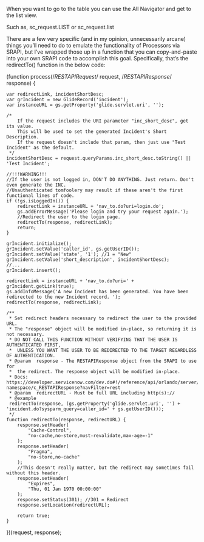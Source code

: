 When you want to go to the table you can use the All Navigator and get to the list view. 

Such as, sc_request.LIST or sc_request.list

There are a few very specific (and in my opinion, unnecessarily arcane) things you’ll need to do to emulate the functionality of Processors via SRAPI, but I’ve wrapped those up in a function that you can copy-and-paste into your own SRAPI code to accomplish this goal. Specifically, that’s the redirectTo() function in the below code: 

(function process(/*RESTAPIRequest*/ request, /*RESTAPIResponse*/ response) {
    
    var redirectLink, incidentShortDesc;
    var grIncident = new GlideRecord('incident');
    var instanceURL = gs.getProperty('glide.servlet.uri', '');
    
    /*
        If the request includes the URI parameter "inc_short_desc", get its value.
        This will be used to set the generated Incident's Short Description.
        If the request doesn't include that param, then just use "Test Incident" as the default.
     */
    incidentShortDesc = request.queryParams.inc_short_desc.toString() || 'Test Incident';
    
    //!!!WARNING!!!
    //If the user is not logged in, DON'T DO ANYTHING. Just return. Don't even generate the INC.
    //Unauthenticated tomfoolery may result if these aren't the first functional lines of code.
    if (!gs.isLoggedIn()) {
        redirectLink = instanceURL + 'nav_to.do?uri=login.do';
        gs.addErrorMessage('Please login and try your request again.');
        //Redirect the user to the login page.
        redirectTo(response, redirectLink);
        return;
    }
    
    grIncident.initialize();
    grIncident.setValue('caller_id', gs.getUserID());
    grIncident.setValue('state', '1'); //1 = "New"
    grIncident.setValue('short_description', incidentShortDesc);
    //...
    grIncident.insert();
    
    redirectLink = instanceURL + 'nav_to.do?uri=' + grIncident.getLink(true);
    gs.addInfoMessage('A new Incident has been generated. You have been redirected to the new Incident record. ');
    redirectTo(response, redirectLink);
    
    /**
     * Set redirect headers necessary to redirect the user to the provided URL.
     * The "response" object will be modified in-place, so returning it is not necessary.
     * DO NOT CALL THIS FUNCTION WITHOUT VERIFYING THAT THE USER IS AUTHENTICATED FIRST,
     *  UNLESS YOU WANT THE USER TO BE REDIRECTED TO THE TARGET REGARDLESS OF AUTHENTICATION.
     * @param  response - The RESTAPIResponse object from the SRAPI to use for
     *  the redirect. The response object will be modified in-place.
     * Docs: https://developer.servicenow.com/dev.do#!/reference/api/orlando/server/sn_ws-namespace/c_RESTAPIResponse?navFilter=rest
     * @param  redirectURL - Must be full URL including http(s)://
     * @example
     redirectTo(response, (gs.getProperty('glide.servlet.uri', '') + 'incident.do?sysparm_query=caller_id=' + gs.getUserID()));
     */
    function redirectTo(response, redirectURL) {
        response.setHeader(
            "Cache-Control",
            "no-cache,no-store,must-revalidate,max-age=-1"
        );
        response.setHeader(
            "Pragma",
            "no-store,no-cache"
        );
        //This doesn't really matter, but the redirect may sometimes fail without this header.
        response.setHeader(
            "Expires",
            "Thu, 01 Jan 1970 00:00:00"
        );
        response.setStatus(301); //301 = Redirect
        response.setLocation(redirectURL);
        
        return true;
    }
    
})(request, response);